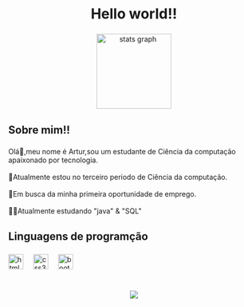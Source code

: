 <h1 align="center">Hello world!!</h1>

###

<div align="center">
  <img src="https://github-readme-stats.vercel.app/api?username=artgomesz&hide_title=false&hide_rank=false&show_icons=true&include_all_commits=true&count_private=true&disable_animations=false&theme=dracula&locale=en&hide_border=false&order=1" height="150" alt="stats graph"  />
  
###

<h2 align="left">Sobre mim!!</h2>

###

<p align="left">Olá👋,meu nome é Artur,sou um estudante de Ciência da computação apaixonado por tecnologia.<br><br>🧠Atualmente estou no terceiro periodo de Ciência da computação.<br><br>🔭Em busca da minha primeira oportunidade de emprego.<br>
<br>👨‍💻Atualmente estudando "java" & "SQL"</p>

###

<h2 align="left">Linguagens de programção</h2>

###

<div align="left">
  <img src="https://cdn.jsdelivr.net/gh/devicons/devicon/icons/html5/html5-original.svg" height="30" alt="html5 logo"  />
  <img width="12" />
  <img src="https://cdn.jsdelivr.net/gh/devicons/devicon/icons/css3/css3-original.svg" height="30" alt="css3 logo"  />
  <img width="12" />
  
  <img src="https://cdn.jsdelivr.net/gh/devicons/devicon/icons/python/python-original.svg" height="30" alt="bootstrap logo"  />
</div>

###

<div align="center">
<br><img height="" src="https://cdn.pixilart.com/photos/orginal/5153f667c6a59f0.gif"  />
</div>

###
